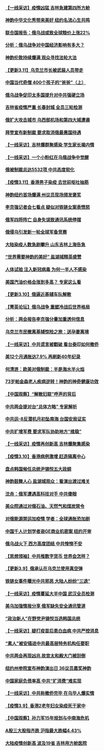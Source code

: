 #### [【一线采访】疫情凶猛 吉林急建第四所方舱](../pages/nf4514/n13640992.md) 
#### [神韵中华文化秀带来美好 纽约名流心生共鸣](../pages/nf4514/n13641127.md) 
#### [联合国报告：俄乌战或致全球粮价上涨22%](../pages/nf4514/n13640384.md) 
#### [分析：俄乌战争对中国经济影响有多大？](../pages/nf4514/n13640472.md) 
#### [神韵伦敦持续爆满 观众寻找法轮大法](../pages/nf4514/n13640895.md) 
#### [【更新3.11】乌克兰市长被武装人员带走](../pages/nf4514/n13639341.md) 
#### [中国当代奇僧 400个孩子的“爸爸”（上）](../pages/nf4514/n13639845.md) 
#### [俄乌战争促印太多国提升对中共强硬立场](../pages/nf4514/n13639842.md) 
#### [吉林省疫情严重 长春封城 全员三轮检测](../pages/nf4514/n13639947.md) 
#### [俄扩大攻击城市 乌西部机场和第四大城遭袭](../pages/nf4514/n13639970.md) 
#### [拜登宣布新制裁 要求取消俄最惠国待遇](../pages/nf4514/n13639548.md) 
#### [【一线采访】吉林爆群聚感染 学生家长揭内情](../pages/nf4514/n13639122.md) 
#### [【一线采访】一个小粉红在乌俄战争中觉醒](../pages/nf4514/n13639516.md) 
#### [俄被制裁总达5532项 中共态度软化](../pages/nf4514/n13639450.md) 
#### [【疫情3.11】香港男子染疫 去世前呕吐抽筋](../pages/nf4514/n13638788.md) 
#### [神韵纽约首场爆满 州议员现场颁发褒奖](../pages/nf4514/n13638877.md) 
#### [李克强记者会七看点 疑似对铁链女案表愤怒](../pages/nf4514/n13638556.md) 
#### [俄军四将阵亡 自身失误致通讯系统停摆](../pages/nf4514/n13639331.md) 
#### [俄侵乌引发新一轮全球军备竞赛](../pages/nf4514/n13639231.md) 
#### [大陆染疫人数急剧攀升 山东吉林上海告急](../pages/nf4514/n13638314.md) 
#### [“世界需要神韵的美好” 盐湖城精英盛赞](../pages/nf4514/n13638706.md) 
#### [人体试验 注入新冠病毒 为何一半人不感染](../pages/nf4514/n13616746.md) 
#### [美国汽油价格会涨到多高？ 专家这么看](../pages/nf4514/n13637812.md) 
#### [【更新3.10】俄逼近基辅车队解散](../pages/nf4514/n13636795.md) 
#### [【菁英论坛】俄乌战争 重塑冷战后世界格局](../pages/nf4514/n13637750.md) 
#### [分析：两会报告李克强分量加重透何信息](../pages/nf4514/n13637584.md) 
#### [乌克兰市民撤离基辅惊险之旅：送孕妻离境](../pages/nf4514/n13637407.md) 
#### [【一线采访】中共谎言被戳破 看台泰印如何撤侨](../pages/nf4514/n13637070.md) 
#### [美12个月通胀达7.9% 再刷新40年纪录](../pages/nf4514/n13637147.md) 
#### [何清涟：欧美对俄制裁：半是海水半火焰](../pages/nf4514/n13635847.md) 
#### [73岁帕金森老人疾病逆转！神韵的神奇健康功效](../pages/nf4514/n13633895.md) 
#### [【中国观察】“解散妇联”呼声的背后](../pages/nf4514/n13636324.md) 
#### [中共两会提对台“总体方略” 专家解析](../pages/nf4514/n13637095.md) 
#### [中共运-8反潜机月初坠南海 台国安局证实](../pages/nf4514/n13635332.md) 
#### [中共扩增军费 要求军队协助地方“维稳”](../pages/nf4514/n13637020.md) 
#### [【一线采访】疫情再创新高 吉林爆聚集感染](../pages/nf4514/n13636079.md) 
#### [【疫情3.10】香港病例激增 赶造隔离中心](../pages/nf4514/n13636257.md) 
#### [盘点韩国候任总统尹锡悦五大政纲](../pages/nf4514/n13634541.md) 
#### [神韵鼓舞人心 盐湖城观众：看演出渡过难关](../pages/nf4514/n13636506.md) 
#### [沈舟：俄军遭遇高科技对手 中共傻眼](../pages/nf4514/n13635530.md) 
#### [美众院通过对俄石油、天然气和煤炭禁令](../pages/nf4514/n13636050.md) 
#### [对俄能源禁运加疫情 学者：全球通胀恐加剧](../pages/nf4514/n13635972.md) 
#### [中国千人计划学者盗GE商业机密案 纽约开审](../pages/nf4514/n13632458.md) 
#### [俄乌战火下 西方高度团结 中共惶惶不安](../pages/nf4514/n13634972.md) 
#### [【思想领袖】中共推数字货币 世界会怎样？](../pages/nf4514/n13616721.md) 
#### [【更新3.9】俄承认在乌克兰使用真空弹](../pages/nf4514/n13633543.md) 
#### [铁链女事件曝光中共邪恶 大陆人纷纷“三退”](../pages/nf4514/n13630512.md) 
#### [【一线采访】疫情蔓延大半中国 武汉全员检测](../pages/nf4514/n13633959.md) 
#### [美乌加强情报分享 俄军缺失安全通讯管道](../pages/nf4514/n13634623.md) 
#### [“政治新人”在野党尹锡悦当选韩国总统](../pages/nf4514/n13634456.md) 
#### [【一线采访】疑打疫苗后患白血病 中共严控消息](../pages/nf4514/n13631361.md) 
#### [“素人”被安插进中共最高层特务机构任要职](../pages/nf4514/n13634243.md) 
#### [中共两会再现凶兆 故宫太和殿大门被刮倒](../pages/nf4514/n13634177.md) 
#### [纽约州参院宣布神韵演出日 36议员嘉奖神韵](../pages/nf4514/n13631639.md) 
#### [中国家庭负债率高 中共“扩消费”难实现](../pages/nf4514/n13634124.md) 
#### [【一线采访】中共称撤侨完毕 在乌华人爆实情](../pages/nf4514/n13633359.md) 
#### [【疫情3.9】香港2老年妇女染疫死于家中](../pages/nf4514/n13633176.md) 
#### [【中国观察】孙力军15年规划与中南海危机](../pages/nf4514/n13633057.md) 
#### [A股三大股指齐跌 沪指最大跌幅4.43%](../pages/nf4514/n13633016.md) 
#### [大陆疫情创新高 波及19省 吉林用方舱医院](../pages/nf4514/n13633055.md) 
